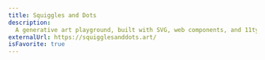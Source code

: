 ```yaml
---
title: Squiggles and Dots
description: 
  A generative art playground, built with SVG, web components, and 11ty.
externalUrl: https://squigglesanddots.art/
isFavorite: true
---
```

